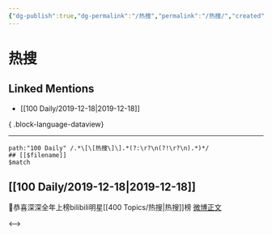 ```yaml
---
{"dg-publish":true,"dg-permalink":"/热搜","permalink":"/热搜/","created":"2023-04-01T18:18:16.000+08:00","updated":"2023-04-10T17:23:15.000+08:00"}
---
```


# 热搜

## Linked Mentions
- [[100 Daily/2019-12-18\|2019-12-18]]

{ .block-language-dataview}

---

```expander
path:"100 Daily" /.*\[\[热搜\]\].*(?:\r?\n(?!\r?\n).*)*/
## [[$filename]]
$match
```
## [[100 Daily/2019-12-18\|2019-12-18]]
🌿恭喜深深全年上榜bilibili明星[[400 Topics/热搜\|热搜]]榜
[微博正文](https://m.weibo.cn/6466290670/4450925605067131)

<-->